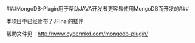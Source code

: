 ###MongoDB-Plugin用于帮助JAVA开发者更容易使用MongoDB而开发的###

本项目中已经附带了JFinal的插件

帮助文件见：http://www.cybermkd.com/mongodb-plugin/
